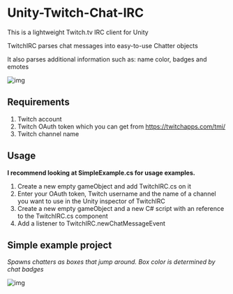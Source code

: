 # Unity-Twitch-Chat-IRC

This is a lightweight Twitch.tv IRC client for Unity

TwitchIRC parses chat messages into easy-to-use Chatter objects

It also parses additional information such as: name color, badges and emotes

![img](https://i.imgur.com/rmZpBbR.png)

## Requirements
1. Twitch account
2. Twitch OAuth token which you can get from https://twitchapps.com/tmi/
3. Twitch channel name

## Usage

**I recommend looking at SimpleExample.cs for usage examples.**

1. Create a new empty gameObject and add TwitchIRC.cs on it
2. Enter your OAuth token, Twitch username and the name of a channel you want to use in the Unity inspector of TwitchIRC
3. Create a new empty gameObject and a new C# script with an reference to the TwitchIRC.cs component
4. Add a listener to TwitchIRC.newChatMessageEvent 



## Simple example project

*Spawns chatters as boxes that jump around. Box color is determined by chat badges*

![img](https://i.imgur.com/2TuI78H.gif)
